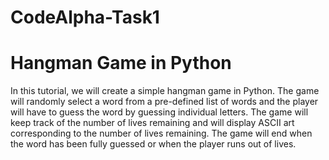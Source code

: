 # CodeAlpha-Task1
<h1>Hangman Game in Python</h1>
In this tutorial, we will create a simple hangman game in Python. The game will randomly select a word from a pre-defined list of words and the player will have to guess the word by guessing individual letters. The game will keep track of the number of lives remaining and will display ASCII art corresponding to the number of lives remaining. The game will end when the word has been fully guessed or when the player runs out of lives.

